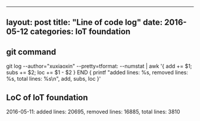 
---
layout: post
title:  "Line of code log"
date:   2016-05-12
categories: IoT foundation
---

## git command 

git log --author="xuxiaoxin" --pretty=tformat: --numstat | awk '{ add += $1; subs += $2; loc += $1 - $2 } END { printf "added lines: %s, removed lines: %s, total lines: %s\n", add, subs, loc }' 


## LoC of IoT foundation

2016-05-11: added lines: 20695, removed lines: 16885, total lines: 3810